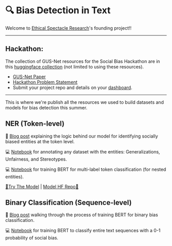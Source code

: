 # 🔍 Bias Detection in Text

Welcome to [Ethical Spectacle Research](https:/ethicalspectacle.org)'s founding project!!

---

## Hackathon:

The collection of GUS-Net resources for the Social Bias Hackathon are in this [huggingface collection](https://huggingface.co/collections/ethical-spectacle/gus-net-66edfe93801ea45d7a26a10f) (not limited to using these resources). 
- [GUS-Net Paper](./SDM_2025_Bias_gusnet.pdf)
- [Hackathon Problem Statement](./Social-Bias-Hackathon-Rubric)
- Submit your project repo and details on your [dashboard](https://ethicalspectacle.org/login).

---

This is where we're publish all the resources we used to build datasets and models for bias detection this summer.

## NER (Token-level)

📝 [Blog post](https://huggingface.co/blog/maximuspowers/bias-entity-recognition) explaining the logic behind our model for identifying socially biased entities at the token level.

💻 [Notebook](NER/ner_annotation_pipeline.ipynb) for annotating any dataset with the entities: Generalizations, Unfairness, and Stereotypes.

💻 [Notebook](NER/ner_bert_training.ipynb) for training BERT for multi-label token classification (for nested entities).

[🚀Try The Model](https://huggingface.co/spaces/maximuspowers/bias-detection-ner) | [Model HF Repo🤗](https://huggingface.co/maximuspowers/bias-detection-ner)

## Binary Classification (Sequence-level)

📝 [Blog post](https://huggingface.co/blog/maximuspowers/bias-detection-in-text) walking through the process of training BERT for binary bias classification.

💻 [Notebook](BinaryClassification/bert_bias_binary_training.ipynb) for training BERT to classify entire text sequences with a 0-1 probability of social bias.

